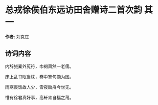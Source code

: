 # 总戎徐侯伯东远访田舍赠诗二首次韵  其一

**作者**: 刘克庄

## 诗词内容

内辞狨橐外菟符，巾褐萧然一老儒。

床上乱书眠当枕，卷中警句摘为图。

雨寒裹饭故人少，雪夜扁舟今世无。

惟有徐君真好事，高轩肯自福之莆。

